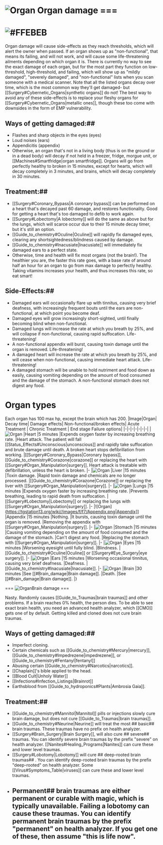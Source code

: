 # ![Organ](https://tgstation13.org/wiki//images/f/f7/Liver_organ.png) Organ damage ===
# ![#FFEBEB](File:Liver_organ.png)

Organ damage will cause side-effects as they reach thresholds, which will alert the owner when passed. If an organ shows up as "non-functional", that means its failing, and will not work, and will cause some life-threatening ailments depending on which organ it is. There is currently no way to see the exact damage of each organ, but for the most part they function on low-threshold, high-threshold, and failing, which will show up as "mildly damaged", "severely damaged", and "non-functional" lists when you scan someone with a medical scanner. Note that all the listed organs decay over time, which is the most common way they'll get damaged- but [[Surgery#Cybernetic_Organs|synthetic organs]] do not! The best way to avoid any of these side-effects is to replace your fleshy organs for [[Surgery#Cybernetic_Organs|metallic ones]], though these too come with downsides in the form of EMP vulnerability.

## Ways of getting damaged:## 

* Flashes and sharp objects in the eyes (eyes)
* Loud noises (ears)
* Appendicitis (appendix)
* Otherwise, an organ that's not in a living body (thus is on the ground or in a dead body) will decay if not held in a freezer, fridge, morgue unit, or [[Machines#Smartfridge|organ smartfridge]]. Organs will go from perfectly healthy to broken in 15 minutes, except for hearts, which will decay completely in 3 minutes, and brains, which will decay completely in 30 minutes.

## Treatment:## 

* [[Surgery#Coronary_Bypass|A coronary bypass]] can be performed on a heart that's decayed past 60 damage, and restores functionality. Good for getting a heart that's too damaged to defib to work again.
* [[Surgery#Lobectomy|A lobectomy]] will do the same as above but for the lungs, which will scarce occur due to their 15 minute decay timer, but it's still an option. 
* [[Guide_to_chemistry#Oculine|Oculine]] will rapidly fix damaged eyes, clearing any shortsightedness/blindness caused by damage.
* [[Guide_to_chemistry#Inacusiate|Inacusiate]] will immediately fix damaged ears to a perfect state.
* Otherwise, time and health will fix most organs (not the brain!). The healthier you are, the faster this rate goes, with a base rate of around half an hour for an organ to go from max damage to perfectly healthy. Taking vitamins increases your health, and thus increases this rate, so eat smart!

## Side-Effects:## 

* Damaged ears will occasionally flare up with tinnitus, causing very brief deafness, with increasingly frequent bouts until the ears are non-functional, at which point you become deaf.
* Damaged eyes will grow increasingly short-sighted, until finally becoming blind when non-functional.
* Damaged lungs will increase the rate at which you breath by 25%, and will collapse if non-functional, causing rapid suffocation. Life-threatening!
* A non-functional appendix will burst, causing toxin damage until the organ is removed. Life-threatening!
* A damaged heart will increase the rate at which you breath by 25%, and will cease when non-functional, causing immediate heart attack. Life-threatening!
* A damaged stomach will be unable to hold nutriment and food down as easily, causing vomiting depending on the amount of food consumed and the damage of the stomach. A non-functional stomach does not digest any food.

# Organ types
Each organ has 100 max hp, except the brain which has 200. 
|Image|Organ| Decay time| Damage effects| Non-functional/broken effects| Acute Treatment | Chronic Treatment | End stage Failure options|
|-|-|-|-|-|-|-|
|![Organ](https://tgstation13.org/wiki//images/f/f7/Heart.png)
|Heart
|5 minutes
|Expends oxygen faster by increasing breathing rate. 
|Heart attack. The patient will fall [[Status_Effects#Unconscious|unconscious]] and rapidly take suffocation and brute damage until death. A broken heart stops defibrillation from working. 
|[[Surgery#Coronary_Bypass|Coronary bypass]], [[Guide_to_chemistry#Corazone|corazone]] or replacing the heart with [[Surgery#Organ_Manipulation|surgery]]. Heart attack is treatable with defibrillation, unless the heart is broken. 
|-
|![Organ](https://tgstation13.org/wiki//images/f/f7/Liver_organ.png)
|Liver
|15 minutes
|Toxin damage. 
|Rapid toxin damage and chemicals are no longer processed. 
|[[Guide_to_chemistry#Corazone|Corazone]] or replacing the liver with [[Surgery#Organ_Manipulation|surgery]]. 
|-
|![Organ](https://tgstation13.org/wiki//images/f/f7/Lungs.png)
|Lungs
|15 minutes
|Expends oxygen faster by increasing breathing rate. 
|Prevents breathing, leading to rapid death from suffocation. 
|[[Surgery#Lobectomy|Lobectomy]] or replacing the lungs with [[Surgery#Organ_Manipulation|surgery]]. 
|-
|![Organ](https://tgstation13.org/wiki//images/f/f7/Appendix.png|Appendix]]
|Appendix
|15 minutes
|Nothing.
|It bursts, causing toxin damage until the organ is removed. 
|Removing the appendix with [[Surgery#Organ_Manipulation|surgery]]. 
|-
|![Organ](https://tgstation13.org/wiki//images/f/f7/Stomach_organ.png)
|Stomach
|15 minutes
|Causing vomiting depending on the amount of food consumed and the damage of the stomach. 
|Can't digest any food.
|Replacing the stomach with [[Surgery#Organ_Manipulation|surgery]]. 
|-
|![Organ](https://tgstation13.org/wiki//images/f/f7/Eyes.png)
|Eyes
|15 minutes
|Worsening eyesight until fully blind. 
|Blindness. 
|[[Guide_to_chemistry#Oculine|Oculine]] or [[Surgery#Eye_Surgery|eye surgery]]. 
|-
|![Organ](https://tgstation13.org/wiki//images/f/f7/Ears.png)
|Ears
|15 minutes
|Worsening occasional tinnitus, causing very brief deafness. 
|Deafness.
|[[Guide_to_chemistry#Inacusiate|Inacusiate]]. 
|-
|![Organ](https://tgstation13.org/wiki//images/f/f7/Brain.png)
|Brain
|30 minutes
|See [[#Brain_damage|Brain damage]].
|Death.
|See [[#Brain_damage|Brain damage]].
|}

=== ![Organ](https://tgstation13.org/wiki//images/f/f7/Brain.png)Brain damage ===

Nasty. Randomly causes [[Guide_to_Traumas|brain traumas]] and other problems. If a brain reaches 0% health, the person dies. To be able to see exact brain health, you need an advanced health analyzer, which [[CMO]] gets one of by default. Getting killed and cloned does not cure brain traumas. 

## Ways of getting damaged:## 

* Imperfect cloning.
* Certain chemicals such as [[Guide_to_chemistry#Mercury|mercury]], [[Guide_to_chemistry#Impedrezene|impedrezene]], or [[Guide_to_chemistry#Fentanyl|fentanyl]]
* Abusing certain [[Guide_to_chemistry#Narcotics|narcotics]].
* [[Chaplain]]'s bible applied to the head.
* [[Blood Cult|Unholy Water]]
* [[Infections#Infection_Listings|Brainrot]]
* Earthsblood from [[Guide_to_hydroponics#Plants|Ambrosia Gaia]].

## Treatment:## 

* [[Guide_to_chemistry#Mannitol|Mannitol]] pills or injections slowly cure brain damage, but does not cure [[Guide_to_Traumas|brain traumas]]. 
* [[Guide_to_chemistry#Neurine|Neurine]] will treat the most ## basic##  brain traumas. These traumas have no prefix on health analyzer. 
* [[Surgery#Brain_Surgery|Brain Surgery]], will also cure ## severe##  traumas. You can identify severe brain traumas by the prefix "severe" on health analyzer. [[Nanites#Healing_Programs|Nanites]] can cure these and lower level traumas. 
* [[Surgery#Lobotomy|Lobotomy]] will cure ## deep-rooted brain traumas## . You can identify deep-rooted brain traumas by the prefix "deep-rooted" on health analyzer. Some [[Virus#Symptoms_Table|viruses]] can cure these and lower level traumas. 
* ## Permanent##  brain traumas are either permanent or curable with magic, which is typically unavailable. Failing a lobotomy can cause these traumas. You can identify permanent brain traumas by the prefix "permanent" on health analyzer. If you get one of these, then assume "this is life now".
